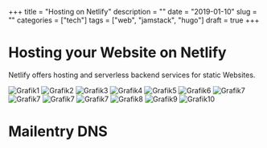 +++
title = "Hosting on Netlify"
description = ""
date = "2019-01-10"
slug = ""
categories = ["tech"]
tags = ["web", "jamstack", "hugo"]
draft = true
+++

# Hosting your Website on Netlify

Netlify offers hosting and serverless backend services for static Websites.

![Grafik1](01-create-new-site.png)
![Grafik2](02-new-site-from-github.png)
![Grafik3](03-branch.png)
![Grafik4](04-setup-custom-domain.png)
![Grafik5](05-add-custom-domain.png)
![Grafik6](06-check-dns.png)
![Grafik7](07-1-setup-netlify-dns-for-your-domain.png)
![Grafik7](07-2-setup-netlify-dns-for-your-domain.png)
![Grafik7](07-3-setup-netlify-dns-for-your-domain.png)
![Grafik7](07-4-setup-netlify-dns-for-your-domain.png)
![Grafik8](08-configure-provider.png)
![Grafik9](09-eigner-nameserver.png)
![Grafik10](10-dns-eintragen.png)

# Mailentry DNS
